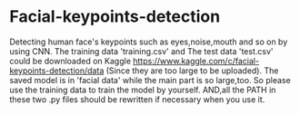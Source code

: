# Facial-keypoints-detection
Detecting human face's keypoints such as eyes,noise,mouth and so on by using CNN.
The training data 'training.csv' and The test data 'test.csv' could be downloaded on Kaggle https://www.kaggle.com/c/facial-keypoints-detection/data (Since they are too large to be uploaded).
The saved model is in 'facial data' while the main part is so large,too. So please use the training data to train the model by yourself.
AND,all the PATH in these two .py files should be rewritten if necessary when you use it.

